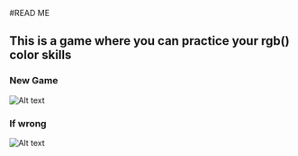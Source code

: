 #READ ME
## This is a game where you can practice your rgb() color skills 
### New Game
![Alt text](http://recordit.co/v8yk3yNNad)
### If wrong
![Alt text](http://recordit.co/u6YviXaelo)